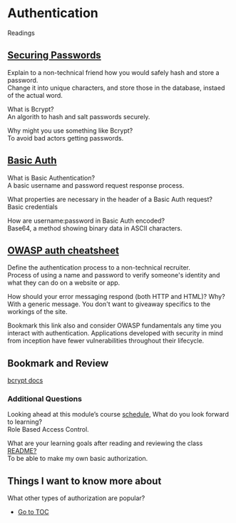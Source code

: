 # Authentication

Readings  

## [Securing Passwords](https://thehackernews.com/2014/04/securing-passwords-with-bcrypt-hashing.html)

Explain to a non-technical friend how you would safely hash and store a password.  
Change it into unique characters, and store those in the database, instaed of the actual word.  

What is Bcrypt?  
An algorith to hash and salt passwords securely.  

Why might you use something like Bcrypt?  
To avoid bad actors getting passwords.  

## [Basic Auth](https://thehackernews.com/2014/04/securing-passwords-with-bcrypt-hashing.html)

What is Basic Authentication?  
A basic username and password request response process.  

What properties are necessary in the header of a Basic Auth request?  
Basic credentials

How are username:password in Basic Auth encoded?  
Base64, a method showing binary data in ASCII characters.  

## [OWASP auth cheatsheet](https://www.owasp.org/index.php/Authentication_Cheat_Sheet)

Define the authentication process to a non-technical recruiter.  
Process of using a name and password to verify someone's identity and what they can do on a website or app.  

How should your error messaging respond (both HTTP and HTML)? Why?  
With a generic message.  You don't want to giveaway specifics to the workings of the site.  

Bookmark this link also and consider OWASP fundamentals any time you interact with authentication. Applications developed with security in mind from inception have fewer vulnerabilities throughout their lifecycle.  

## Bookmark and Review

[bcrypt docs](https://www.npmjs.com/package/bcrypt)

### Additional Questions  

Looking ahead at this module’s course [schedule](https://codefellows.github.io/code-401-javascript-guide/curriculum/#module-2), What do you look forward to learning?  
Role Based Access Control.  

What are your learning goals after reading and reviewing the class [README?](https://codefellows.github.io/code-401-javascript-guide/curriculum/class-06/)  
To be able to make my own basic authorization.  

## Things I want to know more about  

What other types of authorization are popular?  

- [Go to TOC](README.md)
